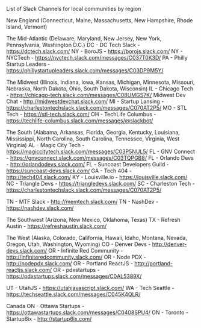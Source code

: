 List of Slack Channels for local communities by region

New England 
	(Connecticut, Maine, Massachusetts, New Hampshire, Rhode Island, Vermont)



The Mid-Atlantic
	(Delaware, Maryland, New Jersey, New York, Pennsylvania, Washington D.C.)
DC -  DC Tech Slack - https://dctech.slack.com/
NY - BoroJS - https://borojs.slack.com/
NY - NYCTech - https://nyctech.slack.com/messages/C037T0K3D/
PA - Philly Startup Leaders - https://phillystartupleaders.slack.com/messages/C03DP9M5Y/


The Midwest
	(Illinois, Indiana, Iowa, Kansas, Michigan, Minnesota, Missouri, Nebraska, North Dakota, Ohio, South Dakota, Wisconsin)
IL - Chicago Tech - https://chicago-tech.slack.com/messages/C08UMGS7K/
Midwest Dev Chat - http://midwestdevchat.slack.com/
MI - Startup Lansing - https://charlestontechslack.slack.com/messages/C070AT2P5/
MO - STL Tech - https://stl-tech.slack.com/
OH - TechLife Columbus - https://techlife-columbus.slack.com/messages/@slackbot/



The South
(Alabama, Arkansas, Florida, Georgia, Kentucky, Louisiana, Mississippi, North Carolina, South Carolina, Tennessee, Virginia, West Virginia)
AL - Magic City Tech - https://magiccitytech.slack.com/messages/C03P5NUL5/
FL - GNV Connect - https://gnvconnect.slack.com/messages/C03TQPGB8/
FL - Orlando Devs -  http://orlandodevs.slack.com/
FL - Suncoast Developers Guild - https://suncoast-devs.slack.com/
GA - Tech 404 - http://tech404.slack.com/
KY - Louisville.io - https://louisville.slack.com/
NC - Triangle Devs - https://triangledevs.slack.com/
SC - Charleston Tech - https://charlestontechslack.slack.com/messages/C070AT2P5/


TN - MTF Slack - http://memtech.slack.com/
TN - NashDev - https://nashdev.slack.com/



The Southwest
	(Arizona, New Mexico, Oklahoma, Texas)
TX - Refresh Austin - https://refreshaustin.slack.com/



The West 
(Alaska, Colorado, California, Hawaii, Idaho, Montana, Nevada, Oregon, Utah, Washington, Wyoming)
CO - Denver Devs - http://denver-devs.slack.com/
OR - Infinite Red Community - http://infiniteredcommunity.slack.com/
OR - Node PDX - http://nodepdx.slack.com/
OR - Portland ReactJS - http://portland-reactjs.slack.com/
OR - pdxstartups - https://pdxstartups.slack.com/messages/C0AL5389X/


UT - UtahJS - https://utahjavascript.slack.com/
WA - Tech Seattle - https://techseattle.slack.com/messages/C045K4QLR/



Canada
ON - Ottawa Startups - https://ottawastartups.slack.com/messages/C0408SPU4/
ON - Toronto - Startup6ix - http://startup6ix.com/


	

